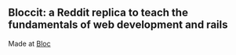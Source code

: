 ## Bloccit: a Reddit replica to teach the fundamentals of web development and rails

Made at [Bloc](http://bloc.io)
